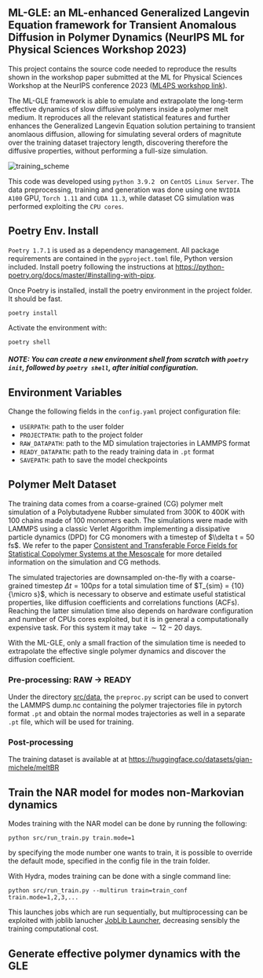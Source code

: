 ## ML-GLE: an ML-enhanced Generalized Langevin Equation framework for Transient Anomalous Diffusion in Polymer Dynamics (NeurIPS ML for Physical Sciences Workshop 2023)


This project contains the source code needed to reproduce the results shown in the workshop paper submitted at the ML for Physical Sciences Workshop at the NeurIPS conference 2023 ([ML4PS workshop link](https://ml4physicalsciences.github.io/2023/)). 

The ML-GLE framework is able to emulate and extrapolate the long-term effective dynamics of slow diffusive polymers inside a polymer melt medium. It reproduces all the relevant statistical features and further enhances the Generalized Langevin Equation solution pertaining to transient anomlaous diffusion, allowing for simulating several orders of magnitute over the training dataset trajectory length, discovering therefore the diffusive properties, without performing a full-size simulation. 

![training_scheme](https://github.com/Gian-Michele-Cherchi/ml-gle/assets/43932730/256f5633-63a1-4c9b-8e2d-097f5b797982)

This code was developed using ```python 3.9.2 ``` on ```CentOS Linux Server```. The data preprocessing, training and generation was done using one ```NVIDIA A100``` GPU,  ```Torch 1.11``` and  ```CUDA 11.3```, while dataset CG simulation was performed exploiting the ```CPU cores```. 

## Poetry Env. Install
```Poetry 1.7.1``` is used as a dependency management. All package requirements are contained in the ```pyproject.toml``` file, Python version included. 
Install poetry following the instructions at https://python-poetry.org/docs/master/#installing-with-pipx.

Once Poetry is installed, install the poetry environment in the project folder. It should be fast. 
```
poetry install
```
Activate the environment with:
```
poetry shell
```
##### NOTE: You can create a new environment shell from scratch with  ```poetry init```, followed by ```poetry shell```, after initial configuration. 
## Environment Variables

Change the following fields in the ```config.yaml``` project configuration file:
- ```USERPATH```: path to the user folder
- ```PROJECTPATH```: path to the project folder
- ```RAW_DATAPATH```: path to the MD simulation trajectories in LAMMPS format
- ```READY_DATAPATH```: path to the ready training data in ```.pt``` format
- ```SAVEPATH```: path to save the model checkpoints

## Polymer Melt Dataset
The training data comes from a coarse-grained (CG) polymer melt simulation of a Polybutadyene Rubber simulated from 300K to 400K with 100 chains made of 100 monomers each. The simulations were made with LAMMPS using a classic Verlet Algorithm implementing a dissipative particle dynamics (DPD) for CG monomers with a timestep of $\\delta t = 50 fs$. We refer to the paper [Consistent and Transferable Force Fields for Statistical Copolymer Systems at the Mesoscale](https://pubs.acs.org/doi/10.1021/acs.jctc.2c00945) for more detailed information on the simulation and CG methods. 

The simulated trajectories are downsampled on-the-fly with a coarse-grained timestep $\Delta t = {100}{ps}$ for a total simulation time of $T_{sim} = {10}{\micro s}$, which is necessary to observe and estimate useful statistical properties, like diffusion coefficients and correlations functions (ACFs). Reaching the latter simulation time also depends on hardware configuration and number of CPUs cores exploited, but it is in general a computationally expensive task. For this system it may take $\sim 12-20$ days.  

With the ML-GLE, only a small fraction of the simulation time is needed to extrapolate the effective single polymer dynamics and discover the diffusion coefficient. 

### Pre-processing: RAW -> READY
Under the directory [src/data](src/data), the ```preproc.py``` script can be used to convert the LAMMPS dump.nc containing the polymer trajectories file in pytorch format ```.pt``` and obtain the normal modes trajectories as well in a separate ```.pt``` file, which will be used for training. 
### Post-processing

The training dataset is available at at https://huggingface.co/datasets/gian-michele/meltBR

## Train the NAR model for modes non-Markovian dynamics

Modes training with the NAR model can be done by running the following:

```
python src/run_train.py train.mode=1
```
by specifying the mode number one wants to train, it is possible to override the default mode, specified in the config file in the train folder. 

With Hydra, modes training can be done with a single command line: 
```
python src/run_train.py --multirun train=train_conf train.mode=1,2,3,...
```
This launches jobs which are run sequentially, but multiprocessing can be exploited with joblib lanucher [JobLib Launcher](https://hydra.cc/docs/plugins/joblib_launcher/), decreasing sensibly the training computational cost. 

## Generate effective polymer dynamics with the GLE





